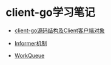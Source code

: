 # client-go学习笔记

- [client-go源码结构及Client客户端对象](docs/client_obj.md)
- [Informer机制](docs/informer.md)

- [WorkQueue](docs/workqueue.md)

  


